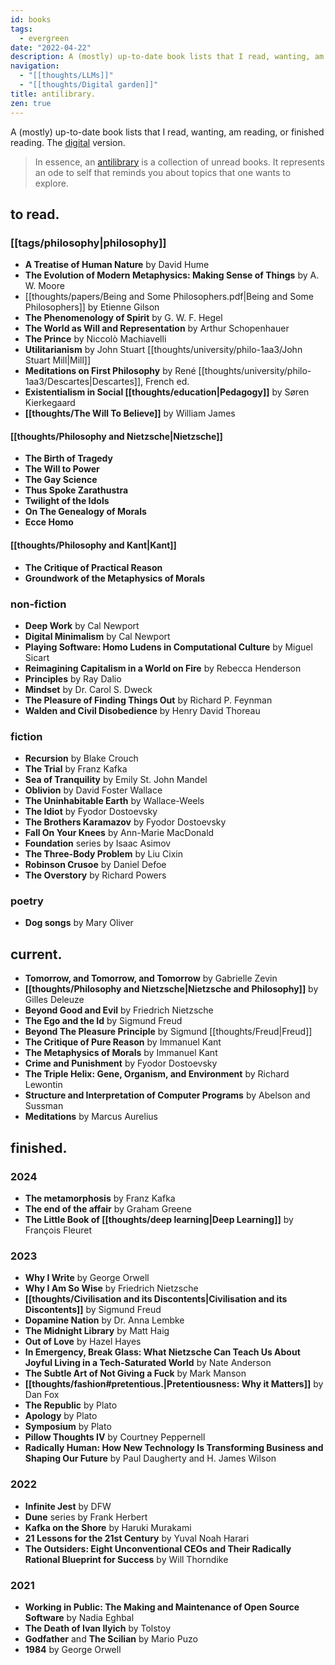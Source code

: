 ```yaml
---
id: books
tags:
  - evergreen
date: "2022-04-22"
description: A (mostly) up-to-date book lists that I read, wanting, am reading, or finished reading.
navigation:
  - "[[thoughts/LLMs]]"
  - "[[thoughts/Digital garden]]"
title: antilibrary.
zen: true
---
```


A (mostly) up-to-date book lists that I read, wanting, am reading, or finished reading. The [digital](/curius) version.

> In essence, an [antilibrary](https://nesslabs.com/antilibrary) is a collection of unread books. It represents an ode to self that reminds you about topics that one wants to explore.

## to read.

### [[tags/philosophy|philosophy]]

- **A Treatise of Human Nature** by David Hume
- **The Evolution of Modern Metaphysics: Making Sense of Things** by A. W. Moore
- [[thoughts/papers/Being and Some Philosophers.pdf|Being and Some Philosophers]] by Etienne Gilson
- **The Phenomenology of Spirit** by G. W. F. Hegel
- **The World as Will and Representation** by Arthur Schopenhauer
- **The Prince** by Niccolò Machiavelli
- **Utilitarianism** by John Stuart [[thoughts/university/philo-1aa3/John Stuart Mill|Mill]]
- **Meditations on First Philosophy** by René [[thoughts/university/philo-1aa3/Descartes|Descartes]], French ed.
- **Existentialism in Social [[thoughts/education|Pedagogy]]** by Søren Kierkegaard
- **[[thoughts/The Will To Believe]]** by William James


#### [[thoughts/Philosophy and Nietzsche|Nietzsche]]

- **The Birth of Tragedy**
- **The Will to Power**
- **The Gay Science**
- **Thus Spoke Zarathustra**
- **Twilight of the Idols**
- **On The Genealogy of Morals**
- **Ecce Homo**

#### [[thoughts/Philosophy and Kant|Kant]]

- **The Critique of Practical Reason**
- **Groundwork of the Metaphysics of Morals**

### non-fiction

- **Deep Work** by Cal Newport
- **Digital Minimalism** by Cal Newport
- **Playing Software: Homo Ludens in Computational Culture** by Miguel Sicart
- **Reimagining Capitalism in a World on Fire** by Rebecca Henderson
- **Principles** by Ray Dalio
- **Mindset** by Dr. Carol S. Dweck
- **The Pleasure of Finding Things Out** by Richard P. Feynman
- **Walden and Civil Disobedience** by Henry David Thoreau

### fiction

- **Recursion** by Blake Crouch
- **The Trial** by Franz Kafka
- **Sea of Tranquility** by Emily St. John Mandel
- **Oblivion** by David Foster Wallace
- **The Uninhabitable Earth** by Wallace-Weels
- **The Idiot** by Fyodor Dostoevsky
- **The Brothers Karamazov** by Fyodor Dostoevsky
- **Fall On Your Knees** by Ann-Marie MacDonald
- **Foundation** series by Isaac Asimov
- **The Three-Body Problem** by Liu Cixin
- **Robinson Crusoe** by Daniel Defoe
- **The Overstory** by Richard Powers

### poetry

- **Dog songs** by Mary Oliver

## current.

- **Tomorrow, and Tomorrow, and Tomorrow** by Gabrielle Zevin
- **[[thoughts/Philosophy and Nietzsche|Nietzsche and Philosophy]]** by Gilles Deleuze
- **Beyond Good and Evil** by Friedrich Nietzsche
- **The Ego and the Id** by Sigmund Freud
- **Beyond The Pleasure Principle** by Sigmund [[thoughts/Freud|Freud]]
- **The Critique of Pure Reason** by Immanuel Kant
- **The Metaphysics of Morals** by Immanuel Kant
- **Crime and Punishment** by Fyodor Dostoevsky
- **The Triple Helix: Gene, Organism, and Environment** by Richard Lewontin
- **Structure and Interpretation of Computer Programs** by Abelson and Sussman
- **Meditations** by Marcus Aurelius

## finished.

### 2024

- **The metamorphosis** by Franz Kafka
- **The end of the affair** by Graham Greene
- **The Little Book of [[thoughts/deep learning|Deep Learning]]** by François Fleuret

### 2023

- **Why I Write** by George Orwell
- **Why I Am So Wise** by Friedrich Nietzsche
- **[[thoughts/Civilisation and its Discontents|Civilisation and its Discontents]]** by Sigmund Freud
- **Dopamine Nation** by Dr. Anna Lembke
- **The Midnight Library** by Matt Haig
- **Out of Love** by Hazel Hayes
- **In Emergency, Break Glass: What Nietzsche Can Teach Us About Joyful Living in a Tech-Saturated World** by Nate Anderson
- **The Subtle Art of Not Giving a Fuck** by Mark Manson
- **[[thoughts/fashion#pretentious.|Pretentiousness: Why it Matters]]** by Dan Fox
- **The Republic** by Plato
- **Apology** by Plato
- **Symposium** by Plato
- **Pillow Thoughts IV** by Courtney Peppernell
- **Radically Human: How New Technology Is Transforming Business and Shaping Our Future** by Paul Daugherty and H. James Wilson

### 2022

- **Infinite Jest** by DFW
- **Dune** series by Frank Herbert
- **Kafka on the Shore** by Haruki Murakami
- **21 Lessons for the 21st Century** by Yuval Noah Harari
- **The Outsiders: Eight Unconventional CEOs and Their Radically Rational Blueprint for Success** by Will Thorndike

### 2021

- **Working in Public: The Making and Maintenance of Open Source Software** by Nadia Eghbal
- **The Death of Ivan Ilyich** by Tolstoy
- **Godfather** and **The Scilian** by Mario Puzo
- **1984** by George Orwell
